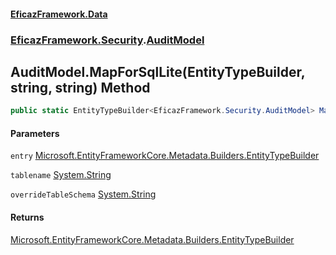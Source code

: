 #### [EficazFramework.Data](EficazFrameworkData.md 'EficazFramework Data')
### [EficazFramework.Security](EficazFrameworkData.md#EficazFramework.Security 'EficazFramework.Security').[AuditModel](EficazFramework.Security/AuditModel.md 'EficazFramework.Security.AuditModel')

## AuditModel.MapForSqlLite(EntityTypeBuilder<AuditModel>, string, string) Method

```csharp
public static EntityTypeBuilder<EficazFramework.Security.AuditModel> MapForSqlLite(EntityTypeBuilder<EficazFramework.Security.AuditModel> entry, string tablename, string overrideTableSchema);
```
#### Parameters

<a name='EficazFramework.Security.AuditModel.MapForSqlLite(EntityTypeBuilder_EficazFramework.Security.AuditModel_,string,string).entry'></a>

`entry` [Microsoft.EntityFrameworkCore.Metadata.Builders.EntityTypeBuilder](https://docs.microsoft.com/en-us/dotnet/api/Microsoft.EntityFrameworkCore.Metadata.Builders.EntityTypeBuilder 'Microsoft.EntityFrameworkCore.Metadata.Builders.EntityTypeBuilder')

<a name='EficazFramework.Security.AuditModel.MapForSqlLite(EntityTypeBuilder_EficazFramework.Security.AuditModel_,string,string).tablename'></a>

`tablename` [System.String](https://docs.microsoft.com/en-us/dotnet/api/System.String 'System.String')

<a name='EficazFramework.Security.AuditModel.MapForSqlLite(EntityTypeBuilder_EficazFramework.Security.AuditModel_,string,string).overrideTableSchema'></a>

`overrideTableSchema` [System.String](https://docs.microsoft.com/en-us/dotnet/api/System.String 'System.String')

#### Returns
[Microsoft.EntityFrameworkCore.Metadata.Builders.EntityTypeBuilder](https://docs.microsoft.com/en-us/dotnet/api/Microsoft.EntityFrameworkCore.Metadata.Builders.EntityTypeBuilder 'Microsoft.EntityFrameworkCore.Metadata.Builders.EntityTypeBuilder')
